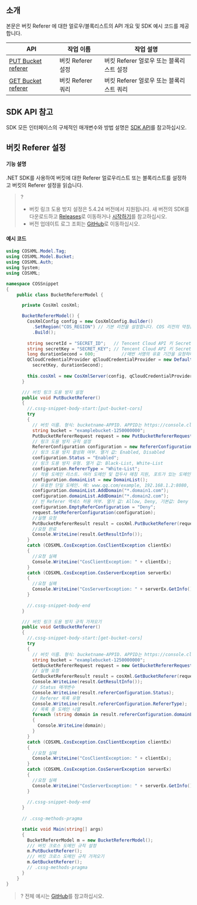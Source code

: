 ## 소개

본문은 버킷 Referer 에 대한 얼로우/블록리스트의 API 개요 및 SDK 예시 코드를 제공합니다.


| API                                                          | 작업 이름         | 작업 설명                   |
| ------------------------------------------------------------ | -------------- | -------------------------- |
| [PUT Bucket referer](https://intl.cloud.tencent.com/document/product/436/31423) | 버킷 Referer 설정 | 버킷 Referer 얼로우 또는 블록리스트 설정 |
| [GET Bucket referer](https://intl.cloud.tencent.com/document/product/436/30615) | 버킷 Referer 쿼리 | 버킷 Referer 얼로우 또는 블록리스트 쿼리 |

## SDK API 참고

SDK 모든 인터페이스의 구체적인 매개변수와 방법 설명은 [SDK API](https://cos-dotnet-sdk-doc-1253960454.file.myqcloud.com/)를 참고하십시오.

## 버킷 Referer 설정

#### 기능 설명

.NET SDK를 사용하여 버킷에 대한 Referer 얼로우리스트 또는 블록리스트를 설정하고 버킷의 Referer 설정을 읽습니다.

>?
> - 버킷 링크 도용 방지 설정은 5.4.24 버전에서 지원됩니다. 새 버전의 SDK를 다운로드하고 [Releases](https://github.com/tencentyun/qcloud-sdk-dotnet/releases)로 이동하거나 [시작하기](https://intl.cloud.tencent.com/document/product/436/30594)를 참고하십시오.
> - 버전 업데이트 로그 조회는 [GitHub](https://github.com/tencentyun/qcloud-sdk-dotnet/blob/master/CHANGELOG.md)로 이동하십시오.
> 

#### 예시 코드

[//]: # ".cssg-snippet-get-service"
```cs
using COSXML.Model.Tag;
using COSXML.Model.Bucket;
using COSXML.Auth;
using System;
using COSXML;

namespace COSSnippet
{
    public class BucketRefererModel {

      private CosXml cosXml;

      BucketRefererModel() {
        CosXmlConfig config = new CosXmlConfig.Builder()
          .SetRegion("COS_REGION") // 기본 리전을 설정합니다. COS 리전의 약칭은 다음을 참고하십시오. https://cloud.tencent.com/document/product/436/6224
          .Build();
        
        string secretId = "SECRET_ID";   // Tencent Cloud API 키 SecretId. API 키를 얻으려면 https://console.cloud.tencent.com/cam/capi를 참고하십시오.
        string secretKey = "SECRET_KEY"; // Tencent Cloud API 키 SecretKey. API 키를 얻으려면 https://console.cloud.tencent.com/cam/capi를 참고하십시오.
        long durationSecond = 600;          //매번 서명의 유효 기간을 요청하며, 단위는 초 입니다.
        QCloudCredentialProvider qCloudCredentialProvider = new DefaultQCloudCredentialProvider(secretId, 
          secretKey, durationSecond);
        
        this.cosXml = new CosXmlServer(config, qCloudCredentialProvider);
      }

      /// 버킷 링크 도용 방지 설정
      public void PutBucketReferer()
      {
        //.cssg-snippet-body-start:[put-bucket-cors]
        try
        {
          // 버킷 이름. 형식: bucketname-APPID. APPID는 https://console.cloud.tencent.com/developer를 참고하십시오.
          string bucket = "examplebucket-1250000000";
          PutBucketRefererRequest request = new PutBucketRefererRequest(bucket);
          // 링크 도용 방지 규칙 설정
          RefererConfiguration configuration = new RefererConfiguration();
          // 링크 도용 방지 활성화 여부. 열거 값: Enabled, Disabled
          configuration.Status = "Enabled"; 
          // 링크 도용 방지 유형. 열거 값: Black-List, White-List
          configuration.RefererType = "White-List"; 
          // 적용 도메인 리스트. 여러 도메인 및 접두사 매칭 지원, 포트가 있는 도메인 및 IP 지원, 와일드카드* 지원, 2단계 수준 도메인 또는 다중 단계 도메인에 대해 와일드카드 수행
          configuration.domainList = new DomainList(); 
          // 유효한 단일 도메인. 예: www.qq.com/example, 192.168.1.2:8080, *.qq.com
          configuration.domainList.AddDomain("*.domain1.com");
          configuration.domainList.AddDomain("*.domain2.com");
          // 빈 Referer 액세스 허용 여부. 열거 값: Allow, Deny, 기본값: Deny
          configuration.EmptyReferConfiguration = "Deny";
          request.SetRefererConfiguration(configuration);
          //실행 요청
          PutBucketRefererResult result = cosXml.PutBucketReferer(request);
          //요청 완료
          Console.WriteLine(result.GetResultInfo());
        }
        catch (COSXML.CosException.CosClientException clientEx)
        {
          //요청 실패
          Console.WriteLine("CosClientException: " + clientEx);
        }
        catch (COSXML.CosException.CosServerException serverEx)
        {
          //요청 실패
          Console.WriteLine("CosServerException: " + serverEx.GetInfo());
        }
        
        //.cssg-snippet-body-end
      }

      /// 버킷 링크 도용 방지 규칙 가져오기
      public void GetBucketReferer()
      {
        //.cssg-snippet-body-start:[get-bucket-cors]
        try
        {
          // 버킷 이름. 형식: bucketname-APPID. APPID는 https://console.cloud.tencent.com/developer를 참고하십시오.
          string bucket = "examplebucket-1250000000";
          GetBucketRefererRequest request = new GetBucketRefererRequest(bucket);
          // 실행 요청
          GetBucketRefererResult result = cosXml.GetBucketReferer(request);
          Console.WriteLine(result.GetResultInfo());
          // Status 매개변수
          Console.WriteLine(result.refererConfiguration.Status);
          // Referer 목록 유형
          Console.WriteLine(result.refererConfiguration.RefererType);
          // 목록 중 도메인 나열
          foreach (string domain in result.refererConfiguration.domainList.domains)
          {
            Console.WriteLine(domain);
          }
        }
        catch (COSXML.CosException.CosClientException clientEx)
        {
          //요청 실패
          Console.WriteLine("CosClientException: " + clientEx);
        }
        catch (COSXML.CosException.CosServerException serverEx)
        {
          //요청 실패
          Console.WriteLine("CosServerException: " + serverEx.GetInfo());
        }
        
        //.cssg-snippet-body-end
      }
    
      // .cssg-methods-pragma

      static void Main(string[] args)
      {
        BucketRefererModel m = new BucketRefererModel();
        /// 버킷 크로스 도메인 규칙 설정
        m.PutBucketReferer();
        /// 버킷 크로스 도메인 규칙 가져오기
        m.GetBucketReferer();
        // .cssg-methods-pragma
      }
    }
}

```

>? 전체 예시는 [GitHub](https://github.com/tencentyun/cos-snippets/tree/master/dotnet/dist/BucketReferer.cs)를 참고하십시오.
>
